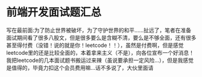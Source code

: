 # 前端开发面试题汇总
写在最前面:为了防止世界被破坏，为了守护世界的和平……扯远了，笔者在准备面试期间看了很多八股文，但是很多要么是含糊不清，要么是不够全面，还有很多甚至得付费（没错！说的就是你！leetcode！！），虽然是付费啊，但是感觉leetcode里的还是比较全面的，本着拿来主义（不是），向各位宣布一个好消息！我把leetcode的几本面试题书搬运过来辣（虽说要承担一定风险...），但是我感觉是值得的，毕竟力扣这个会员费用嘛...话不多说了，大伙里面请


